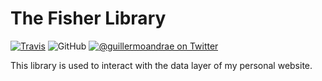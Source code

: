# The Fisher Library
[![Travis](https://img.shields.io/travis/guillermoandrae/fisher.svg?style=flat-square)](https://travis-ci.org/guillermoandrae/fisher) ![GitHub](https://img.shields.io/github/license/guillermoandrae/fisher.svg?style=flat-square) [![@guillermoandrae on Twitter](http://img.shields.io/badge/twitter-%40guillermoandrae-blue.svg?style=flat-square)](https://twitter.com/guillermoandrae)

This library is used to interact with the data layer of my personal website.
